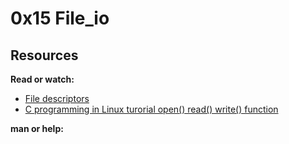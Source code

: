 # 0x15 File_io
## Resources
**Read or watch:**
- [File descriptors](https://en.wikipedia.org/wiki/File_descriptor) 
- [C programming in Linux turorial open() read() write() function](https://www.youtube.com/watch?v=dP3N8g7h8gY)

**man or help:**
